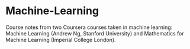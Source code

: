 # Machine-Learning
Course notes from two Coursera courses taken in machine learning: Machine Learning (Andrew Ng, Stanford University) and Mathematics for Machine Learning (Imperial College London). 
